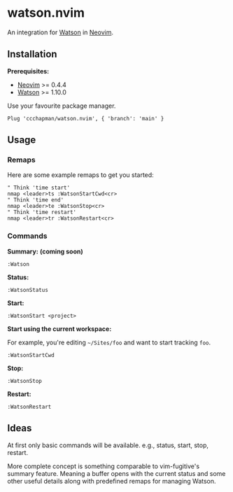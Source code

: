 # watson.nvim

An integration for [Watson](https://tailordev.github.io/Watson/) in
[Neovim](https://neovim.io/).

## Installation

**Prerequisites:**
  - [Neovim](https://github.com/neovim/neovim/wiki/Installing-Neovim) >= 0.4.4
  - [Watson](https://tailordev.github.io/Watson/#installation) >= 1.10.0

Use your favourite package manager.

```
Plug 'ccchapman/watson.nvim', { 'branch': 'main' }
```

## Usage

### Remaps

Here are some example remaps to get you started:
```vim
" Think 'time start'
nmap <leader>ts :WatsonStartCwd<cr>
" Think 'time end'
nmap <leader>te :WatsonStop<cr>
" Think 'time restart'
nmap <leader>tr :WatsonRestart<cr>
```

### Commands

**Summary:** __(coming soon)__
```vim
:Watson
```

**Status:**
```vim
:WatsonStatus
```

**Start:**
```vim
:WatsonStart <project>
```

**Start using the current workspace:**

For example, you're editing `~/Sites/foo` and want to start tracking `foo`.

```vim
:WatsonStartCwd
```

**Stop:**
```vim
:WatsonStop
```

**Restart:**
```vim
:WatsonRestart
```

## Ideas

At first only basic commands will be available. e.g., status, start, stop,
restart.

More complete concept is something comparable to vim-fugitive's summary
feature. Meaning a buffer opens with the current status and some other useful
details along with predefined remaps for managing Watson.
